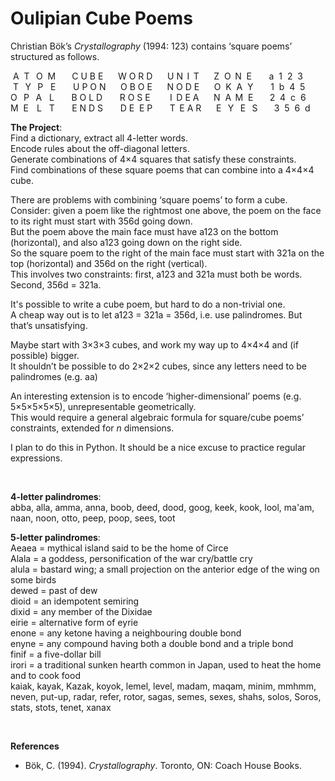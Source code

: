 # Oulipian Cube Poems

Christian Bök’s <i>Crystallography</i> (1994: 123) contains ‘square poems’ structured as follows.

&nbsp;A &nbsp;T &nbsp;&thinsp;O &nbsp;M &nbsp; &nbsp; &nbsp;&thinsp;C U B E &nbsp; &nbsp; &nbsp;W O R D &nbsp; &nbsp; &nbsp;U N &thinsp;I &thinsp;T &nbsp; &nbsp; &nbsp;Z &nbsp;O &thinsp;N &nbsp;E &nbsp; &nbsp; &nbsp; a  &nbsp;1 &nbsp;2 &nbsp;3
<br>&nbsp;T &nbsp;&thinsp;Y &nbsp;&thinsp;P &nbsp; E &nbsp; &nbsp; &nbsp; U P O N &nbsp; &nbsp; &nbsp;O B O E &nbsp; &nbsp; &nbsp;N O D E &nbsp; &nbsp; &nbsp;O &nbsp;K &nbsp;A &nbsp;Y &nbsp; &nbsp; &nbsp; 1  &nbsp;b  &nbsp;4 &nbsp;5
<br>O &nbsp;&thinsp;P &nbsp;&thinsp;A &nbsp; L &nbsp; &nbsp; &nbsp; B O L D &nbsp; &nbsp; &nbsp; R O S E &nbsp; &nbsp; &nbsp; &nbsp;I &thinsp;D E A &nbsp; &nbsp; &nbsp;N &nbsp;A &thinsp;M &nbsp;E &nbsp; &nbsp; &nbsp;&thinsp;2  &nbsp;4  &nbsp;c  &nbsp;6
<br>M &nbsp;E &nbsp;&thinsp;&thinsp;L &nbsp; T &nbsp; &nbsp; &nbsp; E N D S &nbsp; &nbsp; &nbsp; D E &nbsp;E P &nbsp; &nbsp; &nbsp; T &thinsp;E A R &nbsp; &nbsp; &nbsp;E &nbsp;&thinsp;Y &nbsp;&thinsp;E &nbsp;&thinsp;S &nbsp; &nbsp; &nbsp;&thinsp;3  &nbsp;5  &nbsp;6  &nbsp;d
 
<b>The Project</b>: 
<br>Find a dictionary, extract all 4-letter words.
<br>Encode rules about the off-diagonal letters.
<br>Generate combinations of 4×4 squares that satisfy these constraints.
<br>Find combinations of these square poems that can combine into a 4×4×4 cube.

There are problems with combining ‘square poems’ to form a cube. 
<br>Consider: given a poem like the rightmost one above, the poem on the face to its right must start with 356d going down. 
<br>But the poem above the main face must have a123 on the bottom (horizontal), and also a123 going down on the right side. 
<br>So the square poem to the right of the main face must start with 321a on the top (horizontal) and 356d on the right (vertical).
<br>This involves two constraints: first, a123 and 321a must both be words. Second, 356d = 321a.

It's possible to write a cube poem, but hard to do a non-trivial one.
<br>A cheap way out is to let a123 = 321a = 356d, i.e. use palindromes. But that’s unsatisfying.

Maybe start with 3×3×3 cubes, and work my way up to 4×4×4 and (if possible) bigger.
<br>It shouldn’t be possible to do 2×2×2 cubes, since any letters need to be palindromes (e.g. aa)

An interesting extension is to encode ‘higher-dimensional’ poems (e.g. 5×5×5×5×5), unrepresentable geometrically.
<br>This would require a general algebraic formula for square/cube poems’ constraints, extended for <i>n</i> dimensions.

I plan to do this in Python. It should be a nice excuse to practice regular expressions.

&nbsp;

<b>4-letter palindromes</b>: 
<br>abba, alla, amma, anna, boob, deed, dood, goog, keek, kook, lool, ma'am, naan, noon, otto, peep, poop, sees, toot

<b>5-letter palindromes</b>: 
<br>Aeaea = mythical island said to be the home of Circe
<br>Alala = a goddess, personification of the war cry/battle cry
<br>alula = bastard wing; a small projection on the anterior edge of the wing on some birds
<br>dewed = past of dew
<br>dioid = an idempotent semiring
<br>dixid = any member of the Dixidae
<br>eirie = alternative form of eyrie
<br>enone = any ketone having a neighbouring double bond
<br>enyne = any compound having both a double bond and a triple bond
<br>finif = a five-dollar bill 
<br>irori = a traditional sunken hearth common in Japan, used to heat the home and to cook food
<br>kaiak, kayak, Kazak, koyok, lemel, level, madam, maqam, minim, mmhmm, neven, put-up, radar, refer, rotor, sagas, semes, sexes, shahs, solos, Soros, stats, stots, tenet, xanax

&nbsp;

<b>References</b>
<ul>
<li>Bök, C. (1994). <i>Crystallography</i>. Toronto, ON: Coach House Books.
</ul>
